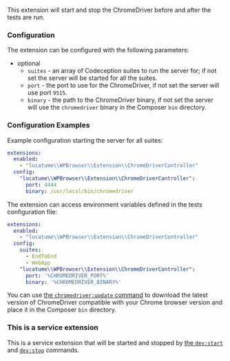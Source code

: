 This extension will start and stop the ChromeDriver before and after the tests are run.

### Configuration

The extension can be configured with the following parameters:

* optional
    * `suites` - an array of Codeception suites to run the server for; if not set the server will be started for all the
      suites.
    * `port` - the port to use for the ChromeDriver, if not set the server will use port `9515`.
    * `binary` - the path to the ChromeDriver binary, if not set the server will use the `chromedriver` binary in the
      Composer `bin` directory.

### Configuration Examples

Example configuration starting the server for all suites:

```yaml
extensions:
  enabled:
    - "lucatume\\WPBrowser\\Extension\\ChromeDriverController"
  config:
    "lucatume\\WPBrowser\\Extension\\ChromeDriverController":
      port: 4444
      binary: /usr/local/bin/chromedriver
```

The extension can access environment variables defined in the tests configuration file:

```yaml
extensions:
  enabled:
    - "lucatume\\WPBrowser\\Extension\\ChromeDriverController"
  config:
    suites:
      - EndToEnd
      - WebApp
    "lucatume\\WPBrowser\\Extension\\ChromeDriverController":
      port: '%CHROMEDRIVER_PORT%'
      binary: '%CHROMEDRIVER_BINARY%'
```

You can use [the `chromedriver:update` command](../commands.md#chromedriverupdate) to download the latest version of
ChromeDriver compatible with your Chrome browser version and place it in the Composer `bin` directory.

### This is a service extension

This is a service extension that will be started and stopped by [the `dev:start`](../commands.md#devstart)
and [`dev:stop`](../commands.md#devstop) commands.
